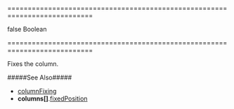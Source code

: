 ===========================================================================
<!--default-->false<!--/default-->
<!--type-->Boolean<!--/type-->
===========================================================================

<!--shortDescription-->
Fixes the column.
<!--/shortDescription-->

<!--fullDescription-->
#####See Also#####
- [columnFixing]({basewidgetpath}/Configuration/columnFixing/)
- **columns[]**.[fixedPosition]({basewidgetpath}/Configuration/columns/#fixedPosition)
<!--/fullDescription-->